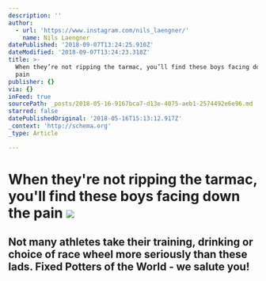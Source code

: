 ```yaml
---
description: ''
author:
  - url: 'https://www.instagram.com/nils_laengner/'
    name: Nils Laengner
datePublished: '2018-09-07T13:24:25.910Z'
dateModified: '2018-09-07T13:24:23.318Z'
title: >-
  When they’re not ripping the tarmac, you’ll find these boys facing down the
  pain 
publisher: {}
via: {}
inFeed: true
sourcePath: _posts/2018-05-16-9167bca7-d13e-4075-aeb1-2574492e6e96.md
starred: false
datePublishedOriginal: '2018-05-16T15:13:12.917Z'
_context: 'http://schema.org'
_type: Article

---
```

# When they're not ripping the tarmac, you'll find these boys facing down the pain ![](https://the-grid-user-content.s3-us-west-2.amazonaws.com/e3aab974-c82e-44b2-8d2c-fcf1ee65b98e.jpg)

## Not many athletes take their training, drinking or choice of race wheel more seriously than these lads. Fixed Potters of the World - we salute you!